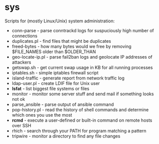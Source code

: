 sys
===

Scripts for (mostly Linux/Unix) system administration:

* conn-parse - parse conntrackd logs for suspuciously high number of connections
* duplicates.pl - find files that might be duplicates
* freed-bytes - how many bytes would we free by removing $FILE_NAMES older than $OLDER_THAN
* geo-locate-ip.pl - parse fail2ban logs and geolocate IP addresses of attackers
* getswap.sh - get current swap usage in KB for all running processes
* iptables.sh - simple iptables firewall script
* island-traffic - generate report from network traffic log
* ldap-user.pl - create LDIF file for Unix user
* **lsfat** - list biggest file systems or files
* monitor - monitor some server stuff and send mail if something looks not ok
* parse_ansible - parse output of ansible command
* pop-history.pl - read the history of shell commands and determine which ones you use the most
* **rcmd** - execute a user-defined or built-in command on remote hosts over SSH
* rhich - search through your PATH for program matching a pattern
* tripwire - monitor a directory to find any file changes

